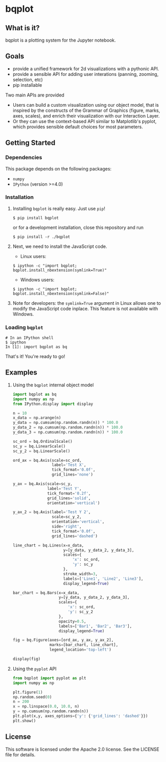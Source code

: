 bqplot
======

What is it?
-----------

bqplot is a plotting system for the Jupyter notebook.

Goals
-----

-   provide a unified framework for 2d visualizations with a pythonic API.
-   provide a sensible API for adding user interations (panning, zooming, selection, etc)
-   pip installable

Two main APIs are provided

- Users can build a custom visualization using our object model, that is inspired by
  the constructs of the Grammar of Graphics (figure, marks, axes, scales), and enrich their
  visualization with our Interaction Layer.
- Or they can use the context-based API similar to Matplotlib's pyplot, which provides
  sensible default choices for most parameters.

Getting Started
---------------

### Dependencies

This package depends on the following packages:

-   `numpy`
-   `IPython` (version >=4.0)

### Installation

1. Installing `bqplot` is really easy. Just use `pip`!

    ```
    $ pip install bqplot
    ```

    or for a development installation, close this repository and run

    ```
    $ pip install -r ./bqplot
    ```

2. Next, we need to install the JavaScript code.

    - Linux users:

    ```
    $ ipython -c "import bqplot; bqplot.install_nbextension(symlink=True)"
    ```

    - Windows users:

    ```
    $ ipython -c "import bqplot; bqplot.install_nbextension(symlink=False)"
    ```

3. Note for developers: the `symlink=True` argument in Linux allows one to
   modify the JavaScript code inplace. This feature is not available with Windows.


### Loading `bqplot`
    # In an IPython shell
    $ ipython
    In [1]: import bqplot as bq

That's it! You're ready to go!

Examples
--------

1. Using the `bqplot` internal object model


    ```python
    import bqplot as bq
    import numpy as np
    from IPython.display import display

    n = 10
    x_data = np.arange(n)
    y_data = np.cumsum(np.random.randn(n)) * 100.0
    y_data_2 = np.cumsum(np.random.randn(n)) * 100.0
    y_data_3 = np.cumsum(np.random.randn(n)) * 100.0

    sc_ord = bq.OrdinalScale()
    sc_y = bq.LinearScale()
    sc_y_2 = bq.LinearScale()

    ord_ax = bq.Axis(scale=sc_ord,
                     label='Test X',
                     tick_format='0.0f',
                     grid_lines='none')

    y_ax = bq.Axis(scale=sc_y,
                   label='Test Y',
                   tick_format='0.2f',
                   grid_lines='solid',
                   orientation='vertical')

    y_ax_2 = bq.Axis(label='Test Y 2',
                     scale=sc_y_2,
                     orientation='vertical',
                     side='right',
                     tick_format='0.0f',
                     grid_lines='dashed')

    line_chart = bq.Lines(x=x_data,
                          y=[y_data, y_data_2, y_data_3],
                          scales={
                              'x': sc_ord,
                              'y': sc_y
                          },
                          stroke_width=3,
                          labels=['Line1', 'Line2', 'Line3'],
                          display_legend=True)

    bar_chart = bq.Bars(x=x_data,
                        y=[y_data, y_data_2, y_data_3],
                        scales={
                            'x': sc_ord,
                            'y': sc_y_2
                        },
                        opacity=0.5,
                        labels=['Bar1', 'Bar2', 'Bar3'],
                        display_legend=True)

    fig = bq.Figure(axes=[ord_ax, y_ax, y_ax_2],
                    marks=[bar_chart, line_chart],
                    legend_location='top-left')

    display(fig)
    ```

2. Using the `pyplot` API

    ```python
    from bqplot import pyplot as plt
    import numpy as np

    plt.figure(1)
    np.random.seed(0)
    n = 200
    x = np.linspace(0.0, 10.0, n)
    y = np.cumsum(np.random.randn(n))
    plt.plot(x,y, axes_options={'y': {'grid_lines': 'dashed'}})
    plt.show()
    ```

License
-------

This software is licensed under the Apache 2.0 license. See the LICENSE file
for details.


